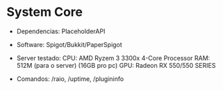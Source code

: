 # System Core

- Dependencias:
PlaceholderAPI

- Software:
Spigot/Bukkit/PaperSpigot

- Server testado:
CPU: AMD Ryzem 3 3300x 4-Core Processor
RAM: 512M (para o server) (16GB pro pc)
GPU: Radeon RX 550/550 SERIES

- Comandos:
/raio,
/uptime,
/plugininfo
